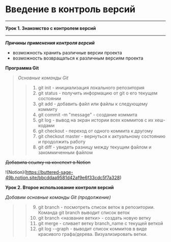 

# Введение в контроль версий
---
**Урок 1. Знакомство с контролем версий**
___

***Причины применения контроля версий***
* возможность хранить различные версии проекта
* возможность возвращаться к различным версиям проекта

**Программа Git**

> *Основные команды Git*
>> 1. git init - инициализация локального репозитория
>> 2. git status - получить информацию от git о его текущем состоянии
>> 3. git add - добавить файл или файлы к следующему коммиту
>> 4. git commit -m "message" - создание коммита
>> 5. git log - вывод на экран истории всех коммитов с их хеш-кодами
>> 6. git checkout - переход от одного коммита к другому
>> 7. git checkout master - вернуться к актуальному состоянию и продолжить работу
>> 8. git diff - увидеть разницу между текущим файлом и закоммиченным файлом

~~Добавила ссылку на конспект в Notion~~

!{Notion}(https://buttered-sage-49b.notion.site/bbcddaa9581d42af9e6f33cdc5f7a328)


**Урок 2. Второе использование контроля версий**

*Добавим основные команды Git (продолжение)*

>> 9. git branch - посмотреть список веток в репозитории. Команда git branch выводит список веток
>> 10. git branch <название ветки> - создать новую ветку
>> 11. git merge - сливает ветку branch_name с текущей веткой
>> 12. git log --graph - выводит список коммитов в виде красивого графа/дерева. Визуализировать ветки.


 